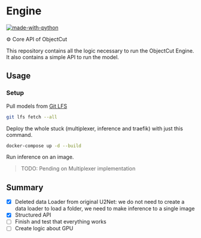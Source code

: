 # Engine

[![made-with-python](https://img.shields.io/badge/Made%20with-Python-1f425f.svg)](https://www.python.org/)

⚙️ Core API of ObjectCut

This repository contains all the logic necessary to run the ObjectCut Engine. It also contains a simple API to run the model. 

## Usage

### Setup

Pull models from [Git LFS](https://git-lfs.github.com/)

```bash
git lfs fetch --all
```

Deploy the whole stuck (multiplexer, inference and traefik) with just this command.

```bash
docker-compose up -d --build
```

Run inference on an image.

> TODO: Pending on Multiplexer implementation


## Summary

- [x] Deleted data Loader from original U2Net: we do not need to create a data loader to load a folder, we need to make inference to a single image
- [x] Structured API
- [ ] Finish and test that everything works
- [ ] Create logic about GPU
